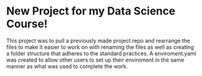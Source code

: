 # New Project for my Data Science Course!
This project was to pull a previously made project repo and rearrange the files to make it easier to work on with renaming the files as well as creating a folder structure that adheres to the standard practices. A enviroment.yaml was created to allow other users to set up their enviroment in the same manner as what was used to complete the work.